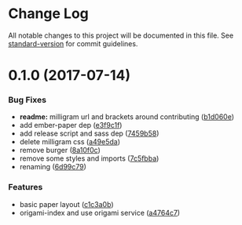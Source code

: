# Change Log

All notable changes to this project will be documented in this file. See [standard-version](https://github.com/conventional-changelog/standard-version) for commit guidelines.

<a name="0.1.0"></a>
# 0.1.0 (2017-07-14)


### Bug Fixes

* **readme:** milligram url and brackets around contributing ([b1d060e](https://github.com/knownasilya/paper-origami/commit/b1d060e))
* add ember-paper dep ([e3f9c1f](https://github.com/knownasilya/paper-origami/commit/e3f9c1f))
* add release script and sass dep ([7459b58](https://github.com/knownasilya/paper-origami/commit/7459b58))
* delete milligram css ([a49e5da](https://github.com/knownasilya/paper-origami/commit/a49e5da))
* remove burger ([8a10f0c](https://github.com/knownasilya/paper-origami/commit/8a10f0c))
* remove some styles and imports ([7c5fbba](https://github.com/knownasilya/paper-origami/commit/7c5fbba))
* renaming ([6d99c79](https://github.com/knownasilya/paper-origami/commit/6d99c79))


### Features

* basic paper layout ([c1c3a0b](https://github.com/knownasilya/paper-origami/commit/c1c3a0b))
* origami-index and use origami service ([a4764c7](https://github.com/knownasilya/paper-origami/commit/a4764c7))
